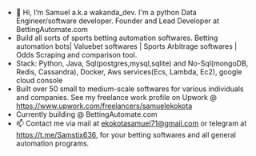 - 👋 Hi, I’m Samuel a.k.a wakanda_dev. I'm a python Data Engineer/software developer. Founder and Lead Developer at BettingAutomate.com
- Build all sorts of sports betting automation softwares. Betting automation bots| Valuebet softwares | Sports Arbitrage softwares | Odds Scraping and comparison tool.
- Stack: Python, Java, Sql(postgres,mysql,sqlite) and No-Sql(mongoDB, Redis, Cassandra), Docker, Aws services(Ecs, Lambda, Ec2), google cloud console
- Built over 50 small to medium-scale softwares for various individuals and companies. See my freelance work profile on Upwork @ https://www.upwork.com/freelancers/samuelekokota
-  Currently building @ BettingAutomate.com
- 📫 Contact me via mail at ekokotasamuel71@gmail.com or telegram at https://t.me/Samstix636, for your betting softwares and all general automation programs.

<!---
Samstix636/Samstix636 is a ✨ special ✨ repository because its `README.md` (this file) appears on your GitHub profile.
You can click the Preview link to take a look at your changes.
--->
